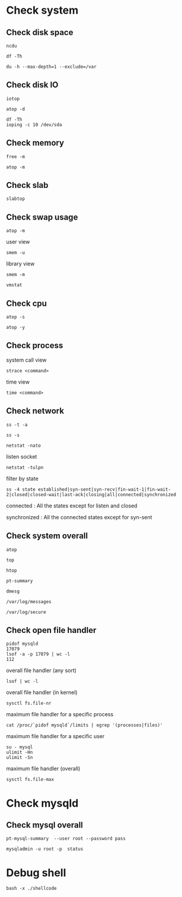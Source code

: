 # Check system
## Check disk space
```
ncdu
```
```
df -Th
```
```
du -h --max-depth=1 --exclude=/var
```

## Check disk IO
```
iotop
```
```
atop -d
```
```
df -Th
ioping -c 10 /dev/sda
```

## Check memory
```
free -m
```
```
atop -m
```

## Check slab
```
slabtop
```

## Check swap usage
```
atop -m
```
user view
```
smem -u
```
library view
```
smem -m
```
```
vmstat
```

## Check cpu
```
atop -s
```
```
atop -y
```

## Check process
system call view
```
strace <command>
```
time view
```
time <command>
```

## Check network
```
ss -t -a
```
```
ss -s
```
```
netstat -nato
```
listen socket
```
netstat -tulpn
```
filter by state
```
ss -4 state established|syn-sent|syn-recv|fin-wait-1|fin-wait-2|closed|closed-wait|last-ack|closing|all|connected|synchronized
```
connected : All the states except for listen and closed

synchronized : All the connected states except for syn-sent

## Check system overall
```
atop
```
```
top
```
```
htop
```
```
pt-summary
```
```
dmesg
```
```
/var/log/messages
```
```
/var/log/secure
```

## Check open file handler
```
pidof mysqld
17079
lsof -a -p 17079 | wc -l
112
```
overall file handler (any sort)
```
lsof | wc -l
```
overall file handler (in kernel)
```
sysctl fs.file-nr
```
maximum file handler for a specific process
```
cat /proc/`pidof mysqld`/limits | egrep '(processes|files)'
```
maximum file handler for a specific user
```
su - mysql
ulimit -Hn
ulimit -Sn
```
maximum file handler (overall)
```
sysctl fs.file-max
```

# Check mysqld
## Check mysql overall
```
pt-mysql-summary  --user root --password pass
```
```
mysqladmin -u root -p  status
```

# Debug shell
```
bash -x ./shellcode
```
